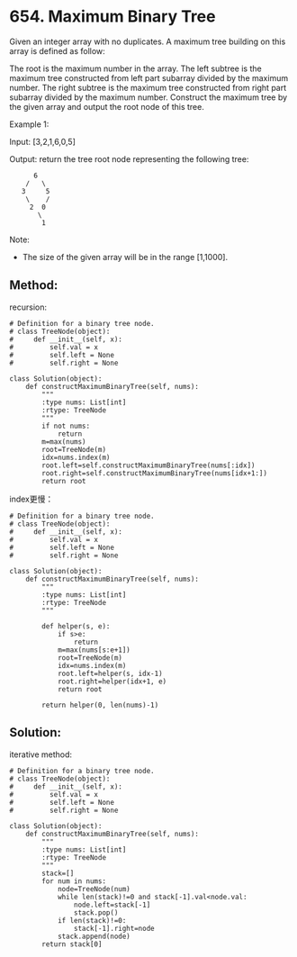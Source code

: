 # 654. Maximum Binary Tree

Given an integer array with no duplicates. A maximum tree building on this array is defined as follow:

The root is the maximum number in the array.
The left subtree is the maximum tree constructed from left part subarray divided by the maximum number.
The right subtree is the maximum tree constructed from right part subarray divided by the maximum number.
Construct the maximum tree by the given array and output the root node of this tree.

Example 1:

Input: [3,2,1,6,0,5]

Output: return the tree root node representing the following tree:

          6
        /   \
       3     5
        \    / 
         2  0   
           \
            1

Note:
- The size of the given array will be in the range [1,1000].

## Method:

recursion:

    # Definition for a binary tree node.
    # class TreeNode(object):
    #     def __init__(self, x):
    #         self.val = x
    #         self.left = None
    #         self.right = None
    
    class Solution(object):
        def constructMaximumBinaryTree(self, nums):
            """
            :type nums: List[int]
            :rtype: TreeNode
            """
            if not nums:
                return
            m=max(nums)
            root=TreeNode(m)
            idx=nums.index(m)
            root.left=self.constructMaximumBinaryTree(nums[:idx])
            root.right=self.constructMaximumBinaryTree(nums[idx+1:])
            return root
            
index更慢：

    # Definition for a binary tree node.
    # class TreeNode(object):
    #     def __init__(self, x):
    #         self.val = x
    #         self.left = None
    #         self.right = None
    
    class Solution(object):
        def constructMaximumBinaryTree(self, nums):
            """
            :type nums: List[int]
            :rtype: TreeNode
            """
            
            def helper(s, e):
                if s>e:
                    return
                m=max(nums[s:e+1])
                root=TreeNode(m)
                idx=nums.index(m)
                root.left=helper(s, idx-1)
                root.right=helper(idx+1, e)
                return root
            
            return helper(0, len(nums)-1)

## Solution:

iterative method:

    # Definition for a binary tree node.
    # class TreeNode(object):
    #     def __init__(self, x):
    #         self.val = x
    #         self.left = None
    #         self.right = None
    
    class Solution(object):
        def constructMaximumBinaryTree(self, nums):
            """
            :type nums: List[int]
            :rtype: TreeNode
            """
            stack=[]
            for num in nums:
                node=TreeNode(num)
                while len(stack)!=0 and stack[-1].val<node.val:
                    node.left=stack[-1]
                    stack.pop()
                if len(stack)!=0:
                    stack[-1].right=node
                stack.append(node)
            return stack[0]
            
